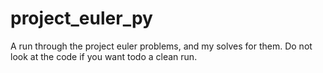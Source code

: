 # project_euler_py

A run through the project euler problems, and my solves for them. Do not look at the code if you want todo a clean run.